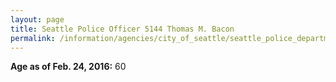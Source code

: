 ```yaml
---
layout: page
title: Seattle Police Officer 5144 Thomas M. Bacon
permalink: /information/agencies/city_of_seattle/seattle_police_department/copbook/5144/
---
```


**Age as of Feb. 24, 2016:** 60
